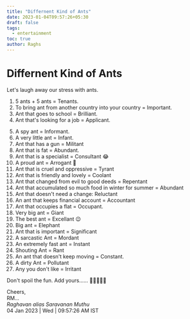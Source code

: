 ```yaml
---
title: "Differnent Kind of Ants"
date: 2023-01-04T09:57:26+05:30
draft: false
tags:
  - entertainment
toc: true
author: Raghs
---
```


# Differnent Kind of Ants

Let's laugh away our stress with ants.

1. 5 ants + 5 ants = Tenants.
2. To bring ant from another country into your country = Important.
3. Ant that goes to school = Brilliant.
4. Ant that's looking for a job = Applicant.

<!--more-->

5. A spy ant = Informant.
6. A very little ant = Infant.
7. Ant that has a gun = Militant
8. Ant that is fat = Abundant.                                                
9.  Ant that is a specialist  = Consultant 😂
10. A proud ant = Arrogant 🤔
11. Ant that is cruel and oppressive = Tyrant
12. Ant that is friendly and lovely = Coolant
13. Ant that changed from evil to good deeds = Repentant
14. Ant that accumulated so much food in winter for summer = Abundant
15. Ant that doesn't need a change: Reluctant
16. An ant that keeps financial account = Accountant
17. Ant that occupies a flat = Occupant.
18. Very big ant = Giant
19. The best ant = Excellant 😉
20. Big ant = Elephant
21. Ant that is important = Significant
22. A sarcastic Ant = Mordant
23. An extremely fast ant = Instant
24. Shouting Ant = Rant
25. An ant that doesn't keep moving = Constant.
26. A dirty Ant = Pollutant
27. Any you don't like = Irritant

Don't spoil the fun. Add yours......
🐜🐜🐜🐜🐜


Cheers,\
RM...\
_Raghavan alias Saravanan Muthu_\
04 Jan 2023 | Wed | 09:57:26 AM IST
